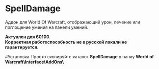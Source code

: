# SpellDamage
Аддон для World Of Warcraft, отображающий урон, лечение или поглощение умения на панели умений.

**Актуален для 60100.  
Корректная работоспособность не в русской локали не гарантируется.**

#Установка
Просто скопируйте каталог **SpellDamage** в папку **World of Warcraft\\Interface\\AddOns\\**
